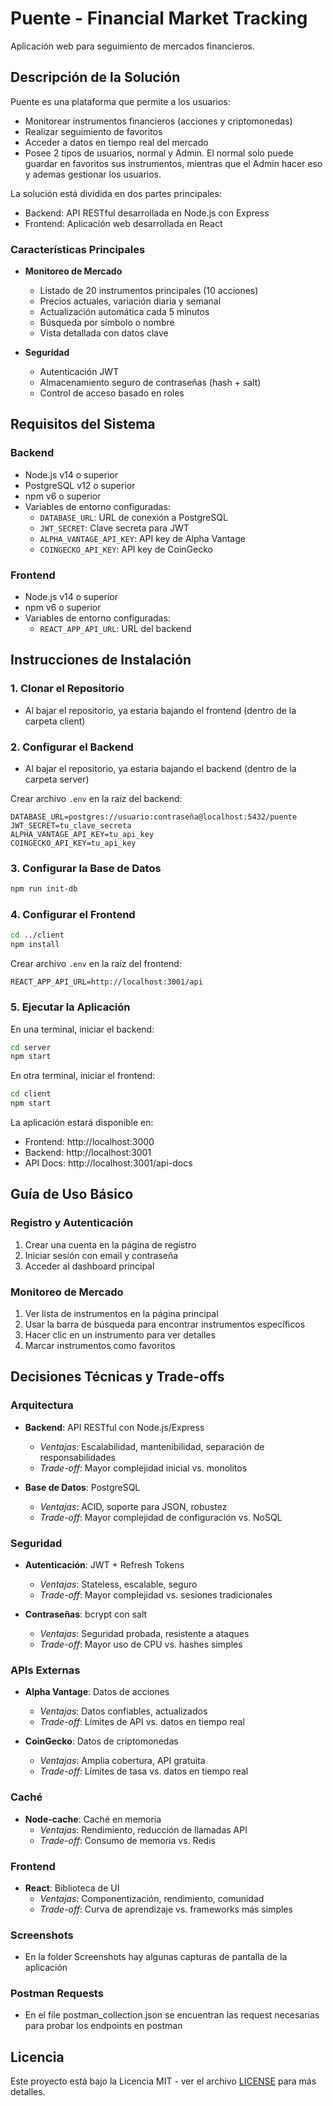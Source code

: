# Puente - Financial Market Tracking

Aplicación web para seguimiento de mercados financieros.

## Descripción de la Solución

Puente es una plataforma que permite a los usuarios:
- Monitorear instrumentos financieros (acciones y criptomonedas)
- Realizar seguimiento de favoritos
- Acceder a datos en tiempo real del mercado
- Posee 2 tipos de usuarios, normal y Admin. El normal solo puede guardar en favoritos sus instrumentos, mientras que el Admin hacer eso y ademas gestionar los usuarios.

La solución está dividida en dos partes principales:
- Backend: API RESTful desarrollada en Node.js con Express
- Frontend: Aplicación web desarrollada en React

### Características Principales

- **Monitoreo de Mercado**
  - Listado de 20 instrumentos principales (10 acciones)
  - Precios actuales, variación diaria y semanal
  - Actualización automática cada 5 minutos
  - Búsqueda por símbolo o nombre
  - Vista detallada con datos clave

- **Seguridad**
  - Autenticación JWT
  - Almacenamiento seguro de contraseñas (hash + salt)
  - Control de acceso basado en roles

## Requisitos del Sistema

### Backend
- Node.js v14 o superior
- PostgreSQL v12 o superior
- npm v6 o superior
- Variables de entorno configuradas:
  - `DATABASE_URL`: URL de conexión a PostgreSQL
  - `JWT_SECRET`: Clave secreta para JWT
  - `ALPHA_VANTAGE_API_KEY`: API key de Alpha Vantage
  - `COINGECKO_API_KEY`: API key de CoinGecko

### Frontend
- Node.js v14 o superior
- npm v6 o superior
- Variables de entorno configuradas:
  - `REACT_APP_API_URL`: URL del backend

## Instrucciones de Instalación

### 1. Clonar el Repositorio

- Al bajar el repositorio, ya estaria bajando el frontend (dentro de la carpeta client)

### 2. Configurar el Backend

- Al bajar el repositorio, ya estaria bajando el backend (dentro de la carpeta server)

Crear archivo `.env` en la raíz del backend:
```env
DATABASE_URL=postgres://usuario:contraseña@localhost:5432/puente
JWT_SECRET=tu_clave_secreta
ALPHA_VANTAGE_API_KEY=tu_api_key
COINGECKO_API_KEY=tu_api_key
```

### 3. Configurar la Base de Datos
```bash
npm run init-db
```

### 4. Configurar el Frontend
```bash
cd ../client
npm install
```

Crear archivo `.env` en la raíz del frontend:
```env
REACT_APP_API_URL=http://localhost:3001/api
```

### 5. Ejecutar la Aplicación

En una terminal, iniciar el backend:
```bash
cd server
npm start
```

En otra terminal, iniciar el frontend:
```bash
cd client
npm start
```

La aplicación estará disponible en:
- Frontend: http://localhost:3000
- Backend: http://localhost:3001
- API Docs: http://localhost:3001/api-docs

## Guía de Uso Básico

### Registro y Autenticación
1. Crear una cuenta en la página de registro
2. Iniciar sesión con email y contraseña
3. Acceder al dashboard principal

### Monitoreo de Mercado
1. Ver lista de instrumentos en la página principal
2. Usar la barra de búsqueda para encontrar instrumentos específicos
3. Hacer clic en un instrumento para ver detalles
4. Marcar instrumentos como favoritos

## Decisiones Técnicas y Trade-offs

### Arquitectura
- **Backend**: API RESTful con Node.js/Express
  - *Ventajas*: Escalabilidad, mantenibilidad, separación de responsabilidades
  - *Trade-off*: Mayor complejidad inicial vs. monolitos

- **Base de Datos**: PostgreSQL
  - *Ventajas*: ACID, soporte para JSON, robustez
  - *Trade-off*: Mayor complejidad de configuración vs. NoSQL

### Seguridad
- **Autenticación**: JWT + Refresh Tokens
  - *Ventajas*: Stateless, escalable, seguro
  - *Trade-off*: Mayor complejidad vs. sesiones tradicionales

- **Contraseñas**: bcrypt con salt
  - *Ventajas*: Seguridad probada, resistente a ataques
  - *Trade-off*: Mayor uso de CPU vs. hashes simples

### APIs Externas
- **Alpha Vantage**: Datos de acciones
  - *Ventajas*: Datos confiables, actualizados
  - *Trade-off*: Límites de API vs. datos en tiempo real

- **CoinGecko**: Datos de criptomonedas
  - *Ventajas*: Amplia cobertura, API gratuita
  - *Trade-off*: Límites de tasa vs. datos en tiempo real

### Caché
- **Node-cache**: Caché en memoria
  - *Ventajas*: Rendimiento, reducción de llamadas API
  - *Trade-off*: Consumo de memoria vs. Redis

### Frontend
- **React**: Biblioteca de UI
  - *Ventajas*: Componentización, rendimiento, comunidad
  - *Trade-off*: Curva de aprendizaje vs. frameworks más simples

### Screenshots
- En la folder Screenshots hay algunas capturas de pantalla de la aplicación

### Postman Requests
- En el file postman_collection.json se encuentran las request necesarias para probar los endpoints en postman

## Licencia

Este proyecto está bajo la Licencia MIT - ver el archivo [LICENSE](LICENSE) para más detalles. 
